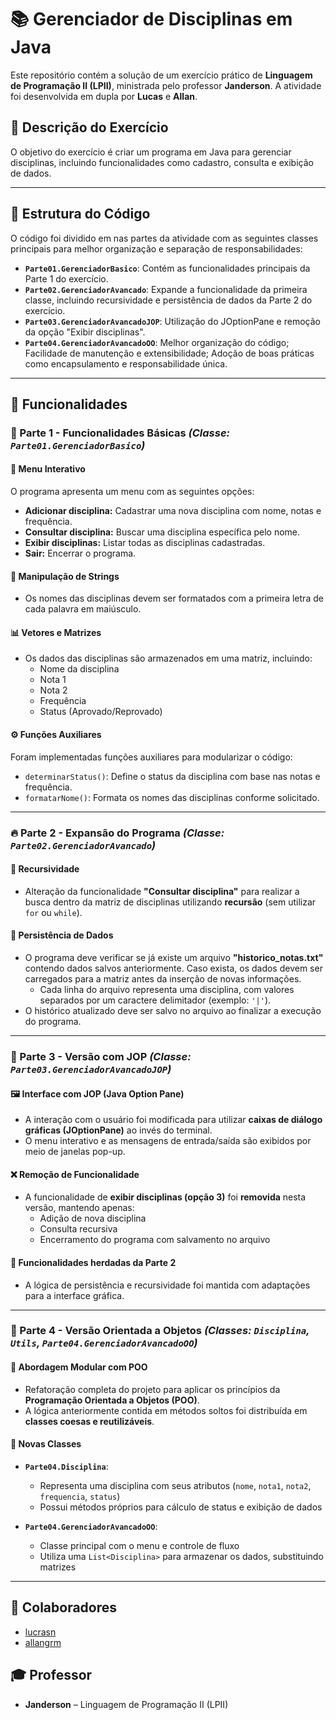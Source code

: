 # 📚 Gerenciador de Disciplinas em Java

Este repositório contém a solução de um exercício prático de **Linguagem de Programação II (LPII)**, ministrada pelo professor **Janderson**. A atividade foi desenvolvida em dupla por **Lucas** e **Allan**.

## 📄 Descrição do Exercício

O objetivo do exercício é criar um programa em Java para gerenciar disciplinas, incluindo funcionalidades como cadastro, consulta e exibição de dados.

---

## 🔹 Estrutura do Código

O código foi dividido em nas partes da atividade com as seguintes classes principais para melhor organização e separação de responsabilidades:

- **`Parte01.GerenciadorBasico`**: Contém as funcionalidades principais da Parte 1 do exercício.
- **`Parte02.GerenciadorAvancado`**: Expande a funcionalidade da primeira classe, incluindo recursividade e persistência de dados da Parte 2 do exercício.
- **`Parte03.GerenciadorAvancadoJOP`**: Utilização do JOptionPane e remoção da opção "Exibir disciplinas".
- **`Parte04.GerenciadorAvancadoOO`**: Melhor organização do código; Facilidade de manutenção e extensibilidade; Adoção de boas práticas como encapsulamento e responsabilidade única.

---

## 🔹 Funcionalidades

### 🚀 Parte 1 - Funcionalidades Básicas *(Classe: `Parte01.GerenciadorBasico`)*

#### 🔹 Menu Interativo
O programa apresenta um menu com as seguintes opções:
- **Adicionar disciplina:** Cadastrar uma nova disciplina com nome, notas e frequência.
- **Consultar disciplina:** Buscar uma disciplina específica pelo nome.
- **Exibir disciplinas:** Listar todas as disciplinas cadastradas.
- **Sair:** Encerrar o programa.

#### 🔡 Manipulação de Strings
- Os nomes das disciplinas devem ser formatados com a primeira letra de cada palavra em maiúsculo.

#### 📊 Vetores e Matrizes
- Os dados das disciplinas são armazenados em uma matriz, incluindo:
  - Nome da disciplina
  - Nota 1
  - Nota 2
  - Frequência
  - Status (Aprovado/Reprovado)

#### ⚙️ Funções Auxiliares
Foram implementadas funções auxiliares para modularizar o código:
- `determinarStatus()`: Define o status da disciplina com base nas notas e frequência.
- `formatarNome()`: Formata os nomes das disciplinas conforme solicitado.

---

### 🔥 Parte 2 - Expansão do Programa *(Classe: `Parte02.GerenciadorAvancado`)*

#### 🔁 Recursividade
- Alteração da funcionalidade **"Consultar disciplina"** para realizar a busca dentro da matriz de disciplinas utilizando **recursão** (sem utilizar `for` ou `while`).

#### 💾 Persistência de Dados
- O programa deve verificar se já existe um arquivo **"historico_notas.txt"** contendo dados salvos anteriormente. Caso exista, os dados devem ser carregados para a matriz antes da inserção de novas informações.
  - Cada linha do arquivo representa uma disciplina, com valores separados por um caractere delimitador (exemplo: `'|'`).
- O histórico atualizado deve ser salvo no arquivo ao finalizar a execução do programa.

---

### 🧪 Parte 3 - Versão com JOP *(Classe: `Parte03.GerenciadorAvancadoJOP`)*

#### 🖼️ Interface com JOP (Java Option Pane)
- A interação com o usuário foi modificada para utilizar **caixas de diálogo gráficas (JOptionPane)** ao invés do terminal.
- O menu interativo e as mensagens de entrada/saída são exibidos por meio de janelas pop-up.

#### ❌ Remoção de Funcionalidade
- A funcionalidade de **exibir disciplinas (opção 3)** foi **removida** nesta versão, mantendo apenas:
  - Adição de nova disciplina
  - Consulta recursiva
  - Encerramento do programa com salvamento no arquivo

#### 🔄 Funcionalidades herdadas da Parte 2
- A lógica de persistência e recursividade foi mantida com adaptações para a interface gráfica.

---

### 🧱 Parte 4 - Versão Orientada a Objetos *(Classes: `Disciplina`, `Utils`, `Parte04.GerenciadorAvancadoOO`)*

#### 🧩 Abordagem Modular com POO
- Refatoração completa do projeto para aplicar os princípios da **Programação Orientada a Objetos (POO)**.
- A lógica anteriormente contida em métodos soltos foi distribuída em **classes coesas e reutilizáveis**.

#### 📌 Novas Classes

- **`Parte04.Disciplina`**:
  - Representa uma disciplina com seus atributos (`nome`, `nota1`, `nota2`, `frequencia`, `status`)
  - Possui métodos próprios para cálculo de status e exibição de dados

- **`Parte04.GerenciadorAvancadoOO`**:
  - Classe principal com o menu e controle de fluxo
  - Utiliza uma `List<Disciplina>` para armazenar os dados, substituindo matrizes

---

## 🤝 Colaboradores

- [lucrasn](https://github.com/lucrasn)
- [allangrm](https://github.com/allangrm)

## 🎓 Professor

- **Janderson** – Linguagem de Programação II (LPII)  
